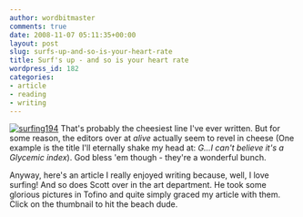 ```yaml
---
author: wordbitmaster
comments: true
date: 2008-11-07 05:11:35+00:00
layout: post
slug: surfs-up-and-so-is-your-heart-rate
title: Surf's up - and so is your heart rate
wordpress_id: 182
categories:
- article
- reading
- writing
---
```


[![surfing194](http://wordbit.freehostia.com/wp-content/uploads/2008/11/surfing194.jpg)](http://wordbit.freehostia.com/scans/SurfingNov08.html) That's probably the cheesiest line I've ever written. But for some reason, the editors over at _alive_ actually seem to revel in cheese (One example is the title I'll eternally shake my head at: _G...I can't believe it's a Glycemic index_). God bless 'em though - they're a wonderful bunch. 

Anyway, here's an article I really enjoyed writing because, well, I love surfing! And so does Scott over in the art department. He took some glorious pictures in Tofino and quite simply graced my article with them. Click on the thumbnail to hit the beach dude.
